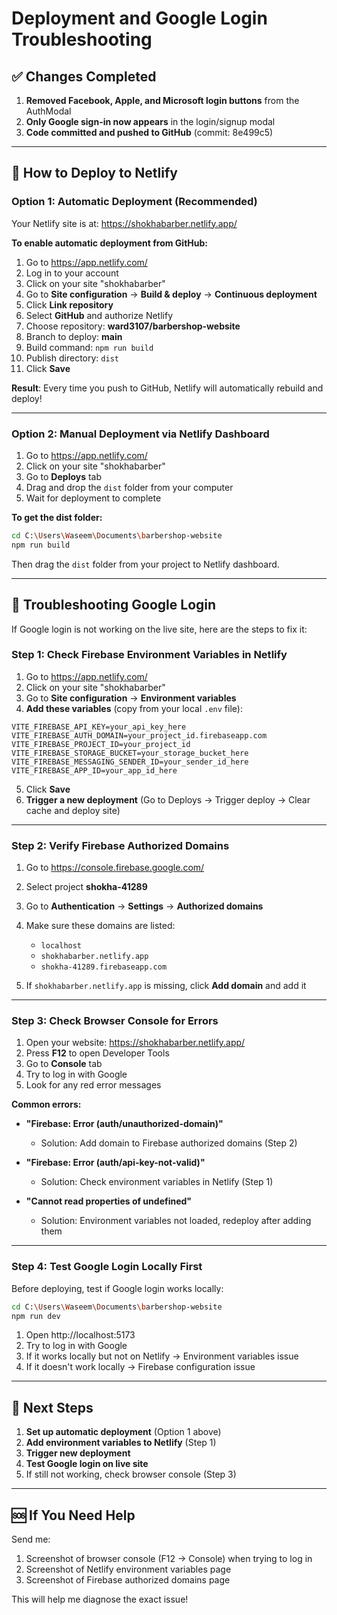 # Deployment and Google Login Troubleshooting

## ✅ Changes Completed

1. **Removed Facebook, Apple, and Microsoft login buttons** from the AuthModal
2. **Only Google sign-in now appears** in the login/signup modal
3. **Code committed and pushed to GitHub** (commit: 8e499c5)

---

## 🚀 How to Deploy to Netlify

### Option 1: Automatic Deployment (Recommended)

Your Netlify site is at: https://shokhabarber.netlify.app/

**To enable automatic deployment from GitHub:**

1. Go to https://app.netlify.com/
2. Log in to your account
3. Click on your site "shokhabarber"
4. Go to **Site configuration** → **Build & deploy** → **Continuous deployment**
5. Click **Link repository**
6. Select **GitHub** and authorize Netlify
7. Choose repository: **ward3107/barbershop-website**
8. Branch to deploy: **main**
9. Build command: `npm run build`
10. Publish directory: `dist`
11. Click **Save**

**Result**: Every time you push to GitHub, Netlify will automatically rebuild and deploy!

---

### Option 2: Manual Deployment via Netlify Dashboard

1. Go to https://app.netlify.com/
2. Click on your site "shokhabarber"
3. Go to **Deploys** tab
4. Drag and drop the `dist` folder from your computer
5. Wait for deployment to complete

**To get the dist folder:**
```bash
cd C:\Users\Waseem\Documents\barbershop-website
npm run build
```

Then drag the `dist` folder from your project to Netlify dashboard.

---

## 🔧 Troubleshooting Google Login

If Google login is not working on the live site, here are the steps to fix it:

### Step 1: Check Firebase Environment Variables in Netlify

1. Go to https://app.netlify.com/
2. Click on your site "shokhabarber"
3. Go to **Site configuration** → **Environment variables**
4. **Add these variables** (copy from your local `.env` file):

```
VITE_FIREBASE_API_KEY=your_api_key_here
VITE_FIREBASE_AUTH_DOMAIN=your_project_id.firebaseapp.com
VITE_FIREBASE_PROJECT_ID=your_project_id
VITE_FIREBASE_STORAGE_BUCKET=your_storage_bucket_here
VITE_FIREBASE_MESSAGING_SENDER_ID=your_sender_id_here
VITE_FIREBASE_APP_ID=your_app_id_here
```

5. Click **Save**
6. **Trigger a new deployment** (Go to Deploys → Trigger deploy → Clear cache and deploy site)

---

### Step 2: Verify Firebase Authorized Domains

1. Go to https://console.firebase.google.com/
2. Select project **shokha-41289**
3. Go to **Authentication** → **Settings** → **Authorized domains**
4. Make sure these domains are listed:
   - `localhost`
   - `shokhabarber.netlify.app`
   - `shokha-41289.firebaseapp.com`

5. If `shokhabarber.netlify.app` is missing, click **Add domain** and add it

---

### Step 3: Check Browser Console for Errors

1. Open your website: https://shokhabarber.netlify.app/
2. Press **F12** to open Developer Tools
3. Go to **Console** tab
4. Try to log in with Google
5. Look for any red error messages

**Common errors:**

- **"Firebase: Error (auth/unauthorized-domain)"**
  - Solution: Add domain to Firebase authorized domains (Step 2)

- **"Firebase: Error (auth/api-key-not-valid)"**
  - Solution: Check environment variables in Netlify (Step 1)

- **"Cannot read properties of undefined"**
  - Solution: Environment variables not loaded, redeploy after adding them

---

### Step 4: Test Google Login Locally First

Before deploying, test if Google login works locally:

```bash
cd C:\Users\Waseem\Documents\barbershop-website
npm run dev
```

1. Open http://localhost:5173
2. Try to log in with Google
3. If it works locally but not on Netlify → Environment variables issue
4. If it doesn't work locally → Firebase configuration issue

---

## 📝 Next Steps

1. **Set up automatic deployment** (Option 1 above)
2. **Add environment variables to Netlify** (Step 1)
3. **Trigger new deployment**
4. **Test Google login on live site**
5. If still not working, check browser console (Step 3)

---

## 🆘 If You Need Help

Send me:
1. Screenshot of browser console (F12 → Console) when trying to log in
2. Screenshot of Netlify environment variables page
3. Screenshot of Firebase authorized domains page

This will help me diagnose the exact issue!
